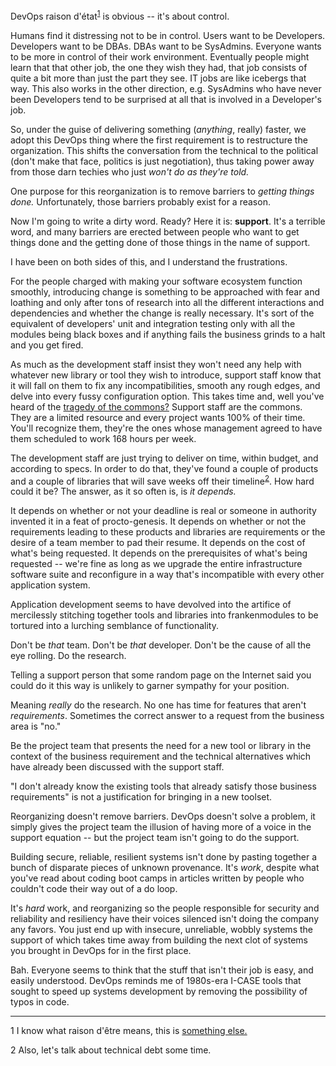 DevOps raison d'état<sup>[1](#f01)</sup> is obvious -- it's about control.

Humans find it distressing not to be in control.  Users want to be Developers.  Developers want to be DBAs.  DBAs want to be SysAdmins.  Everyone wants to be more in control of their work environment.  Eventually people might learn that that other job, the one they wish they had, that job consists of quite a bit more than just the part they see.  IT jobs are like icebergs that way.  This also works in the other direction, e.g. SysAdmins who have never been Developers tend to be surprised at all that is involved in a Developer's job.

So, under the guise of delivering something (_anything_, really) faster, we adopt this DevOps thing where the first requirement is to restructure the organization.  This shifts the conversation from the technical to the political (don't make that face, politics is just negotiation), thus taking power away from those darn techies who just _won't do as they're told._

One purpose for this reorganization is to remove barriers to _getting things done._  Unfortunately, those barriers probably exist for a reason.

Now I'm going to write a dirty word.  Ready?  Here it is: __support__.  It's a terrible word, and many barriers are erected between people who want to get things done and the getting done of those things in the name of support.

I have been on both sides of this, and I understand the frustrations.

For the people charged with making your software ecosystem function smoothly, introducing change is something to be approached with fear and loathing and only after tons of research into all the different interactions and dependencies and whether the change is really necessary.  It's sort of the equivalent of developers' unit and integration testing only with all the modules being black boxes and if anything fails the business grinds to a halt and you get fired.

As much as the development staff insist they won't need any help with whatever new library or tool they wish to introduce, support staff know that it will fall on them to fix any incompatibilities, smooth any rough edges, and delve into every fussy configuration option.  This takes time and, well you've heard of the [tragedy of the commons?](https://en.wikipedia.org/wiki/Tragedy_of_the_commons)  Support staff are the commons.  They are a limited resource and every project wants 100% of their time.  You'll recognize them, they're the ones whose management agreed to have them scheduled to work 168 hours per week.

The development staff are just trying to deliver on time, within budget, and according to specs.  In order to do that, they've found a couple of products and a couple of libraries that will save weeks off their timeline<sup>[2](#f02)</sup>.  How hard could it be?  The answer, as it so often is, is _it depends._

It depends on whether or not your deadline is real or someone in authority invented it in a feat of procto-genesis.  It depends on whether or not the requirements leading to these products and libraries are requirements or the desire of a team member to pad their resume.  It depends on the cost of what's being requested.  It depends on the prerequisites of what's being requested -- we're fine as long as we upgrade the entire infrastructure software suite and reconfigure in a way that's incompatible with every other application system.

Application development seems to have devolved into the artifice of mercilessly stitching together tools and libraries into frankenmodules to be tortured into a lurching semblance of functionality.

Don't be _that_ team.  Don't be _that_ developer.  Don't be the cause of all the eye rolling.  Do the research.

Telling a support person that some random page on the Internet said you could do it this way is unlikely to garner sympathy for your position.

Meaning _really_ do the research.  No one has time for features that aren't _requirements_.  Sometimes the correct answer to a request from the business area is "no."

Be the project team that presents the need for a new tool or library in the context of the business requirement and the technical alternatives which have already been discussed with the support staff.

"I don't already know the existing tools that already satisfy those business requirements" is not a justification for bringing in a new toolset.

Reorganizing doesn't remove barriers.  DevOps doesn't solve a problem, it simply gives the project team the illusion of having more of a voice in the support equation -- but the project team isn't going to do the support.

Building secure, reliable, resilient systems isn't done by pasting together a bunch of disparate pieces of unknown provenance.  It's _work_, despite what you've read about coding boot camps in articles written by people who couldn't code their way out of a do loop.

It's _hard_ work, and reorganizing so the people responsible for security and reliability and resiliency have their voices silenced isn't doing the company any favors.  You just end up with insecure, unreliable, wobbly systems the support of which takes time away from building the next clot of systems you brought in DevOps for in the first place.

Bah.  Everyone seems to think that the stuff that isn't their job is easy, and easily understood.  DevOps reminds me of 1980s-era I-CASE tools that sought to speed up systems development by removing the possibility of typos in code.

____________________________
<a name="f01">1</a> I know what raison d'être means, this is [something else.](https://www.dictionary.com/browse/raison-d-etat)

<a name="f02">2</a> Also, let's talk about technical debt some time.
